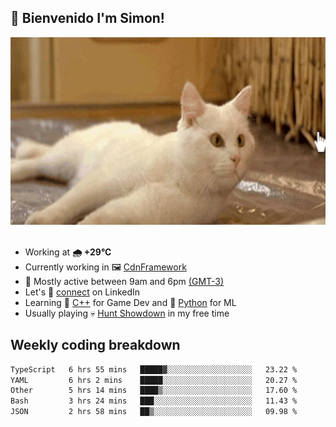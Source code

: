 <h2>👋 <b>Bienvenido I'm Simon!&nbsp;</b></h2>

<section>
  <img src="./static/banner.gif" height=300 width=1000>
</section>

<br>

<ul>
  <li>
		<!--START_SECTION:weather-->
		Working at <b>🌧   +29°C</b>
		<!--END_SECTION:weather-->
  </li>
  <li>
    Currently working in 🖼️&nbsp;<a href=https://github.com/snapverse/cdn-framework target=_blank>CdnFramework</a>
  </li>
  <li>
    🚩 Mostly active between 9am and 6pm <a href=https://onlinealarmkur.com/world/es target=_blank>(GMT-3)</a>
  </li>
  <li>
    Let's 🔗&nbsp;<a href=https://www.linkedin.com/in/itsimmons target=_blank>connect</a> on LinkedIn
  </li>
  <li>
    Learning 👴&nbsp;<a href=https://images3.memedroid.com/images/UPLOADED755/65f2bce6734f6.webp target=_blank>C++</a> for Game Dev and 🐍&nbsp;<a href=https://qph.cf2.quoracdn.net/main-qimg-4472b6229cb75bf66ab531f3ebd4f975-lq target=_blank>Python</a> for ML
  </li>
  <li>
    Usually playing 💀&nbsp;<a href=https://www.huntshowdown.com target=_blank>Hunt Showdown</a> in my free time
  </li>
</ul>

<h2><b>Weekly coding breakdown </b></h2>

<!--START_SECTION:waka-->

```txt
TypeScript   6 hrs 55 mins   █████▓░░░░░░░░░░░░░░░░░░░   23.22 %
YAML         6 hrs 2 mins    █████░░░░░░░░░░░░░░░░░░░░   20.27 %
Other        5 hrs 14 mins   ████▒░░░░░░░░░░░░░░░░░░░░   17.60 %
Bash         3 hrs 24 mins   ███░░░░░░░░░░░░░░░░░░░░░░   11.43 %
JSON         2 hrs 58 mins   ██▒░░░░░░░░░░░░░░░░░░░░░░   09.98 %
```

<!--END_SECTION:waka-->
